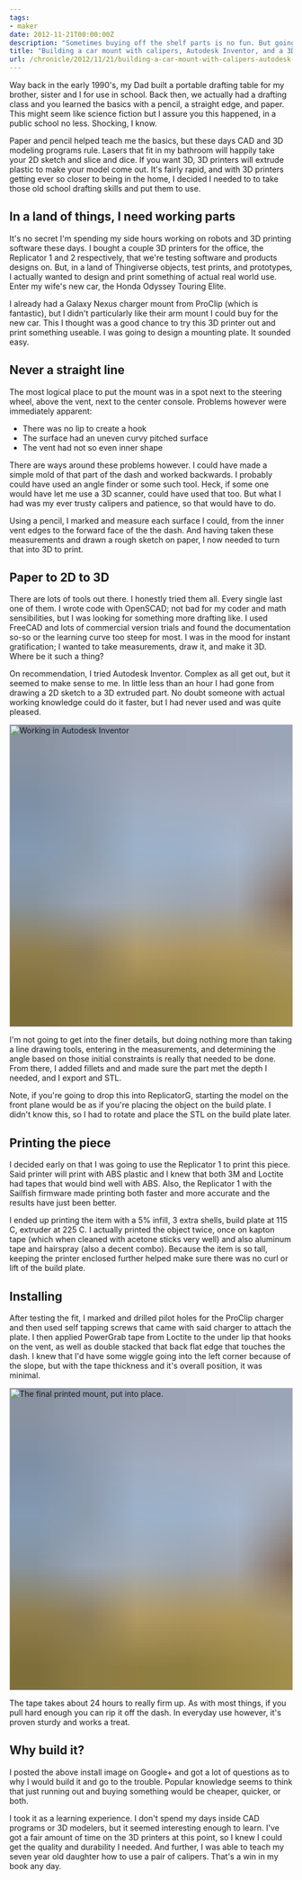 ```yaml
---
tags:
- maker
date: 2012-11-21T00:00:00Z
description: "Sometimes buying off the shelf parts is no fun. But going from drawing to 3D to printed part has never been easier, so I tackled the problem of creating a mount for my wife's Honda Odyssey Touring Elite."
title: "Building a car mount with calipers, Autodesk Inventor, and a 3D Printer for a Honda Odyssey"
url: /chronicle/2012/11/21/building-a-car-mount-with-calipers-autodesk-inventor-and-a-3d-printer-for-a-honda-odyssey/
---
```


Way back in the early 1990's, my Dad built a portable drafting table for my brother, sister and I for use in school. Back then, we actually had a drafting class and you learned the basics with a pencil, a straight edge, and paper. This might seem like science fiction but I assure you this happened, in a public school no less. Shocking, I know.

Paper and pencil helped teach me the basics, but these days CAD and 3D modeling programs rule. Lasers that fit in my bathroom will happily take your 2D sketch and slice and dice. If you want 3D, 3D printers will extrude plastic to make your model come out. It's fairly rapid, and with 3D printers getting ever so closer to being in the home, I decided I needed to to take those old school drafting skills and put them to use.

## In a land of things, I need working parts
It's no secret I'm spending my side hours working on robots and 3D printing software these days. I bought a couple 3D printers for the office, the Replicator 1 and 2 respectively, that we're testing software and products designs on. But, in a land of Thingiverse objects, test prints, and prototypes, I actually wanted to design and print something of actual real world use. Enter my wife's new car, the Honda Odyssey Touring Elite.

I already had a Galaxy Nexus charger mount from ProClip (which is fantastic), but I didn't particularly like their arm mount I could buy for the new car. This I thought was a good chance to try this 3D printer out and print something useable. I was going to design a mounting plate. It sounded easy.

## Never a straight line
The most logical place to put the mount was in a spot next to the steering wheel, above the vent, next to the center console. Problems however were immediately apparent:

* There was no lip to create a hook
* The surface had an uneven curvy pitched surface
* The vent had not so even inner shape

There are ways around these problems however. I could have made a simple mold of that part of the dash and worked backwards. I probably could have used an angle finder or some such tool. Heck, if some one would have let me use a 3D scanner, could have used that too. But what I had was my ever trusty calipers and patience, so that would have to do.

Using a pencil, I marked and measure each surface I could, from the inner vent edges to the forward face of the the dash. And having taken these measurements and drawn a rough sketch on paper, I now needed to turn that into 3D to print.

## Paper to 2D to 3D
There are lots of tools out there. I honestly tried them all. Every single last one of them. I wrote code with OpenSCAD; not bad for my coder and math sensibilities, but I was looking for something more drafting like. I used FreeCAD and lots of commercial version trials and found the documentation so-so or the learning curve too steep for most. I was in the mood for instant gratification; I wanted to take measurements, draw it, and make it 3D. Where be it such a thing?

On recommendation, I tried Autodesk Inventor. Complex as all get out, but it seemed to make sense to me. In little less than an hour I had gone from drawing a 2D sketch to a 3D extruded part. No doubt someone with actual working knowledge could do it faster, but I had never used and was quite pleased.

<img decoding="async" loading="lazy" width="800" height="538" style="background-size: cover;
          background-image: url('data:image/svg+xml;charset=utf-8,%3Csvg xmlns=\'http%3A//www.w3.org/2000/svg\' xmlns%3Axlink=\'http%3A//www.w3.org/1999/xlink\' viewBox=\'0 0 1280 853\'%3E%3Cfilter id=\'b\' color-interpolation-filters=\'sRGB\'%3E%3CfeGaussianBlur stdDeviation=\'.5\'%3E%3C/feGaussianBlur%3E%3CfeComponentTransfer%3E%3CfeFuncA type=\'discrete\' tableValues=\'1 1\'%3E%3C/feFuncA%3E%3C/feComponentTransfer%3E%3C/filter%3E%3Cimage filter=\'url(%23b)\' x=\'0\' y=\'0\' height=\'100%25\' width=\'100%25\' xlink%3Ahref=\'data%3Aimage/png;base64,iVBORw0KGgoAAAANSUhEUgAAAAkAAAAGCAIAAACepSOSAAAACXBIWXMAAC4jAAAuIwF4pT92AAAAs0lEQVQI1wGoAFf/AImSoJSer5yjs52ktp2luJuluKOpuJefsoCNowB+kKaOm66grL+krsCnsMGrt8m1u8mzt8OVoLIAhJqzjZ2tnLLLnLHJp7fNmpyjqbPCqLrRjqO7AIeUn5ultaWtt56msaSnroZyY4mBgLq7wY6TmwCRfk2Pf1uzm2WulV+xmV6rmGyQfFm3nWSBcEIAfm46jX1FkH5Djn5AmodGo49MopBLlIRBfG8yj/dfjF5frTUAAAAASUVORK5CYII=\'%3E%3C/image%3E%3C/svg%3E');" src="https://storage.googleapis.com/jdr-public-imgs/blog-archive/2012/11/screenshot-20121113-hondamount.jpg" alt="Working in Autodesk Inventor" />

I'm not going to get into the finer details, but doing nothing more than taking a line drawing tools, entering in the measurements, and determining the angle based on those initial constraints is really that needed to be done. From there, I added fillets and and made sure the part met the depth I needed, and I export and STL.

Note, if you're going to drop this into ReplicatorG, starting the model on the front plane would be as if you're placing the object on the build plate. I didn't know this, so I had to rotate and place the STL on the build plate later.

## Printing the piece
I decided early on that I was going to use the Replicator 1 to print this piece. Said printer will print with ABS plastic and I knew that both 3M and Loctite had tapes that would bind well with ABS. Also, the Replicator 1 with the Sailfish firmware made printing both faster and more accurate and the results have just been better.

I ended up printing the item with a 5% infill, 3 extra shells, build plate at 115 C, extruder at 225 C. I actually printed the object twice, once on kapton tape (which when cleaned with acetone sticks very well) and also aluminum tape and hairspray (also a decent combo). Because the item is so tall, keeping the printer enclosed further helped make sure there was no curl or lift of the build plate.

## Installing
After testing the fit, I marked and drilled pilot holes for the ProClip charger and then used self tapping screws that came with said charger to attach the plate. I then applied PowerGrab tape from Loctite to the under lip that hooks on the vent, as well as double stacked that back flat edge that touches the dash. I knew that I'd have some wiggle going into the left corner because of the slope, but with the tape thickness and it's overall position, it was minimal.

<img decoding="async" loading="lazy" width="800" height="538" style="background-size: cover;
          background-image: url('data:image/svg+xml;charset=utf-8,%3Csvg xmlns=\'http%3A//www.w3.org/2000/svg\' xmlns%3Axlink=\'http%3A//www.w3.org/1999/xlink\' viewBox=\'0 0 1280 853\'%3E%3Cfilter id=\'b\' color-interpolation-filters=\'sRGB\'%3E%3CfeGaussianBlur stdDeviation=\'.5\'%3E%3C/feGaussianBlur%3E%3CfeComponentTransfer%3E%3CfeFuncA type=\'discrete\' tableValues=\'1 1\'%3E%3C/feFuncA%3E%3C/feComponentTransfer%3E%3C/filter%3E%3Cimage filter=\'url(%23b)\' x=\'0\' y=\'0\' height=\'100%25\' width=\'100%25\' xlink%3Ahref=\'data%3Aimage/png;base64,iVBORw0KGgoAAAANSUhEUgAAAAkAAAAGCAIAAACepSOSAAAACXBIWXMAAC4jAAAuIwF4pT92AAAAs0lEQVQI1wGoAFf/AImSoJSer5yjs52ktp2luJuluKOpuJefsoCNowB+kKaOm66grL+krsCnsMGrt8m1u8mzt8OVoLIAhJqzjZ2tnLLLnLHJp7fNmpyjqbPCqLrRjqO7AIeUn5ultaWtt56msaSnroZyY4mBgLq7wY6TmwCRfk2Pf1uzm2WulV+xmV6rmGyQfFm3nWSBcEIAfm46jX1FkH5Djn5AmodGo49MopBLlIRBfG8yj/dfjF5frTUAAAAASUVORK5CYII=\'%3E%3C/image%3E%3C/svg%3E');" src="https://storage.googleapis.com/jdr-public-imgs/blog-archive/2012/11/IMG_20121103_111931-1024x767.jpg" alt="The final printed mount, put into place." />

The tape takes about 24 hours to really firm up. As with most things, if you pull hard enough you can rip it off the dash. In everyday use however, it's proven sturdy and works a treat.

## Why build it?
I posted the above install image on Google+ and got a lot of questions as to why I would build it and go to the trouble. Popular knowledge seems to think that just running out and buying something would be cheaper, quicker, or both.

I took it as a learning experience. I don't spend my days inside CAD programs or 3D modelers, but it seemed interesting enough to learn. I've got a fair amount of time on the 3D printers at this point, so I knew I could get the quality and durability I needed. And further, I was able to teach my seven year old daughter how to use a pair of calipers. That's a win in my book any day.
